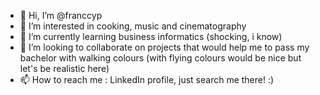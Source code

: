 - 👋 Hi, I’m @franccyp
- 👀 I’m interested in cooking, music and cinematography
- 🌱 I’m currently learning business informatics (shocking, i know)
- 💞️ I’m looking to collaborate on projects that would help me to pass my bachelor with walking colours (with flying colours would be nice but let's be realistic here)
- 📫 How to reach me : LinkedIn profile, just search me there! :)

<!---
franccyp/franccyp is a ✨ special ✨ repository because its `README.md` (this file) appears on your GitHub profile.
You can click the Preview link to take a look at your changes.
--->
